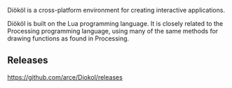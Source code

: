 Diököl is a cross-platform environment for creating interactive applications.

Diököl is built on the Lua programming language. It is closely related to the Processing programming language, using many of the same methods for drawing functions as found in Processing.

## Releases

https://github.com/arce/Diokol/releases

